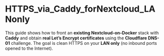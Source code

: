 # HTTPS_via_Caddy_forNextcloud_LANonly
This guide shows how to front an **existing Nextcloud-on-Docker** stack with **Caddy** and obtain **real Let’s Encrypt certificates** using the **Cloudflare DNS-01** challenge. The goal is clean HTTPS on your **LAN only** (no inbound ports opened to the Internet).
